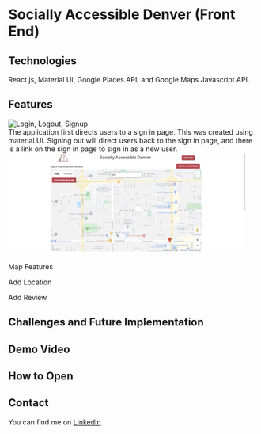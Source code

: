 # Socially Accessible Denver (Front End) 
## Technologies 
React.js, Material Ui, Google Places API, and Google Maps Javascript API. 

## Features
![Login, Logout, Signup](./GifsForReadMe/SignIn.gif)
<br>
The application first directs users to a sign in page. This was created using material Ui. Signing out will direct users back to the sign in page, and there is a link on the sign in page to sign in as a new user. 
<br>
![Map Features](./GifsForReadMe/MapFeatures.gif)


Map Features 

Add Location

Add Review

## Challenges and Future Implementation

## Demo Video 

## How to Open 

## Contact 
You can find me on [LinkedIn](https://www.linkedin.com/in/jagrenier/)
